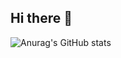 ## Hi there 👋

![Anurag's GitHub stats](https://github-readme-stats.vercel.app/api?username=anuraghazra&theme=synthwave&show_icons=true)
